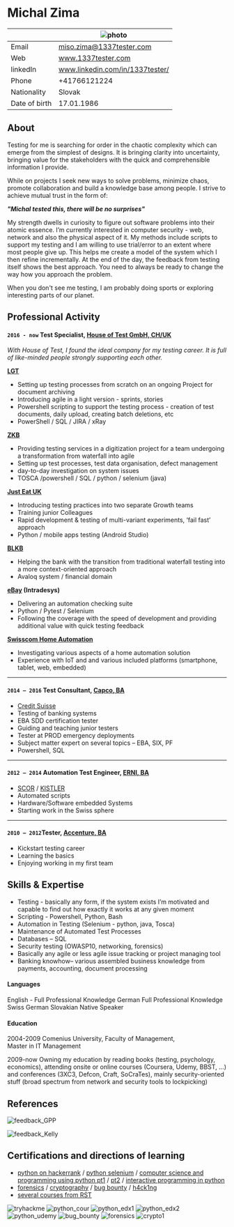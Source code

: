 # Michal Zima

[//]: # "[Email](mailto:miso.zima@1337tester.com) / [Website](https://www.1337tester.com) / [LinkedIn](https://www.linkedin.com/in/1337tester/) / [GitHub](https://github.com/1337tester) / [Twitter](https://twitter.com/1337T3st3r) / [Xing](https://www.xing.com/profile/Michal_Zima/cv)"


|  | ![photo](/media/profi_foto.jpg) |
| ----------- | ----------- |
| Email | miso.zima@1337tester.com |
| Web | www.1337tester.com |
| linkedIn | www.linkedin.com/in/1337tester/ |
| Phone | +41766121224 |
| Nationality | Slovak |
| Date of birth | 17.01.1986 |

## About
Testing for me is searching for order in the chaotic complexity which can emerge from the simplest of designs. It is bringing clarity into uncertainty, bringing value for the stakeholders with the quick and comprehensible information I provide.

While on projects I seek new ways to solve problems, minimize chaos, promote collaboration and build a knowledge base among people. I strive to achieve mutual trust in the form of:

_**"Michal tested this, there will be no surprises"**_

My strength dwells in curiosity to figure out software problems into their atomic essence. I’m currently interested in computer security - web, network and also the physical aspect of it. My methods include scripts to support my testing and I am willing to use trial/error to an extent where most people give up. This helps me create a model of the system which I then refine incrementally. At the end of the day, the feedback from testing itself shows the best approach. You need to always be ready to change the way how you approach the problem.

When you don't see me testing, I am probably doing sports or exploring interesting parts of our planet.

<div style="page-break-after: always"></div>

## Professional Activity
#### `2016 - now` **Test Specialist**, [House of Test GmbH, CH/UK](https://houseoftest.ch/)

_With House of Test, I found the ideal company for my testing career. It is full of like-minded people strongly supporting each other._

**[LGT](https://www.lgt.com/en/)**
- Setting up testing processes from scratch on an ongoing Project for document archiving
- Introducing agile in a light version - sprints, stories
- Powershell scripting to support the testing process - creation of test documents, daily upload, creating batch deletions, etc
- PowerShell / SQL / JIRA / xRay

**[ZKB](https://www.zkb.ch/)**
- Providing testing services in a digitization project for a team undergoing a transformation from waterfall into agile
- Setting up test processes, test data organisation, defect management
- day-to-day investigation on system issues
- TOSCA /powershell / SQL / python / selenium (java)

**[Just Eat UK](https://www.just-eat.co.uk/)**
- Introducing testing practices into two separate Growth teams
- Training junior Colleagues
- Rapid development & testing of multi-variant experiments, ‘fail fast’ approach
- Python  / mobile apps testing (Android Studio)

**[BLKB](https://www.blkb.ch/)**
- Helping the bank with the transition from traditional waterfall testing into a more context-oriented approach
- Avaloq system / financial domain

**[eBay](https://www.ebay.co.uk/) (Intradesys)**
- Delivering an automation checking suite
- Python / Pytest  / Selenium
- Following the coverage with the speed of development and providing additional value with quick testing feedback

**[Swisscom Home Automation](https://www.swisscom.ch)**
- Investigating various aspects of a home automation solution
- Experience with IoT and and various included platforms (smartphone, tablet, web, embedded)

---

#### `2014 – 2016` **Test Consultant**, [Capco, BA](https://www.capco.com/Contact/Locations-archive/Bratislava)
- [Credit Suisse](https://www.credit-suisse.com/ch/de.html)
- Testing of banking systems
- EBA SDD certification tester
- Guiding and teaching junior testers
- Tester at PROD emergency deployments
- Subject matter expert on several topics – EBA, SIX, PF
- Powershell, SQL

---

#### `2012 – 2014` **Automation Test Engineer**, [ERNI, BA](https://www.outsourcing.erni/bratislava)
- [SCOR](https://www.scor.com/en) / [KISTLER](https://www.kistler.com/de/)
- Automated scripts
- Hardware/Software embedded Systems
- Starting work in the Swiss sphere

---

#### `2010 – 2012`**Tester**, [Accenture, BA](https://www.accenture.com/sk-en)
- Kickstart testing career
- Learning the basics
- Enjoying working in my first team

<div style="page-break-after: always"></div>

## Skills & Expertise
*   Testing - basically any form, if the system exists I’m motivated and capable to find out how exactly it works at any given moment
*   Scripting - Powershell, Python, Bash
*   Automation in Testing (Selenium - python, java, Tosca)
*   Maintenance of Automated Test Processes
*   Databases – SQL
*   Security testing (OWASP10, networking, forensics)
*   Basically any agile or less agile issue tracking or project managing tool
*   Banking knowhow– various assembled business knowledge from payments, accounting, document processing

#### Languages

English	 - Full Professional Knowledge
German	Full Professional Knowledge
Swiss German
Slovakian	Native Speaker

#### Education
2004-2009	Comenius University, Faculty of Management, \
	Master in IT Management

2009-now	Owning my education by reading books (testing, psychology, economics), attending onsite or online courses (Coursera, Udemy, BBST, ...) and conferences (3XC3, Defcon, Craft, SoCraTes), mainly security-oriented stuff (broad spectrum from network and security tools to lockpicking)

<div style="page-break-after: always"></div>

## References

![feedback_GPP](/media/feedback_GPP.png)

![feedback_Kelly](/media/Kelly_reccomend.jpg)

<div style="page-break-after: always"></div>

## Certifications and directions of learning
- [python on hackerrank](https://www.hackerrank.com/certificates/2b05ea6d7fe0) / [python selenium](https://www.udemy.com/certificate/UC-FRHJVODO/) / [computer science and programming using python pt1](https://courses.edx.org/certificates/0629de5730e34be0864861daacefa488) / [pt2](https://courses.edx.org/certificates/3e1bf81675fb47059e4ee193b8e30925) / [interactive programming in python](https://www.coursera.org/api/legacyCertificates.v1/spark/statementOfAccomplishment/972530~4583279/pdf)
- [forensics](https://www.udemy.com/certificate/UC-38XPV8V0/) / [cryptography](https://www.coursera.org/account/accomplishments/certificate/5NFZK88SZ5NA) / [bug bounty](https://www.udemy.com/certificate/UC-15RQYEGJ/) / [h4ck1ng](https://tryhackme-badges.s3.amazonaws.com/1337tester.png)
- [several courses from RST](https://rapid-software-testing.com/)

![tryhackme](/media/tryhackme.png)
![python_cour](/media/python_cour.png)
![python_edx1](/media/python_edx1.png)
![python_edx2](/media/python_edx2.png)
![python_udemy](/media/python_udemy.png)
![bug_bounty](/media/bug_bounty.png)
![forensics](/media/forensics.png)
![crypto1](/media/crypto1.png)

<script src="https://tryhackme.com/badge/336286"></script>
